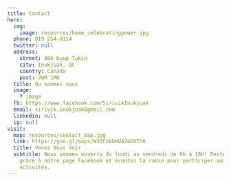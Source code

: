 ```yaml
---
title: Contact
hero:
  img:
    image: resources/home_celebratingpower.jpg
  phone: 819 254-0114
  twitter: null
  address:
    street: 808 Kuup Tukia
    city: Inukjuak, QC
    country: Canada
    post: J0M 1M0
  title: Ou sommes nous
  image:
    ? image
  fb: https://www.facebook.com/SirivikInukjuak
  email: sirivik.inukjuak@gmail.com
  linkedin: null
  ig: null
visit:
  map: resources/contact_map.jpg
  link: https://goo.gl/maps/W3ZCnbDeUA2eD8Th6
  title: Venez Nous Voir
  subtitle: Nous sommes ouverts du lundi au vendredi de 9h à 16h! Restez à jour
    grâce à notre page Facebook et écoutez la radio pour participer aux
    activités.
---
```

